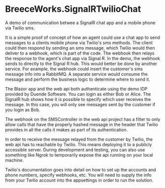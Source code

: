 # BreeceWorks.SignalRTwilioChat
A demo of communication betwee a SignalR chat app and a mobile phone via Twilio sms.  

It is a simple proof of concept of how an agent could use a chat app to send messages to a clients mobile phone via Twilio's sms methods.  The client could then respond by sending an sms message, which Twilio would then deliver to a webhook, which is part of the code.  The webhook then relays the response to the agent's chat app via Signal R.  In the demo, the webhook sends to directly to the Signal R hub.  This would better be done by another service.  For example, the webhook could insert the customer's sms message info into a RabbitMQ.  A separate service would consume the message and perform the business logic to determine where to send it.

The Blazor app and the web api both authenticate using the demo IDP provided by Duende Software.  You can login as either Bob or Alice.  The SignalR hub shows how it is possible to specify which user receives the message.  In this case, you will only see messages sent by the customer if you login as Bob.  

The webhook on the SMSController in the web api project has a filter to only allow calls that have the properly hashed message in the header that Twilio provides in all the calls it makes as part of its authentication.

In order to receive the message relayed from the customer by Twilio, the web api has to reachable by Twilio.  This means deploying it to a publicly accessible server.  During development and testing, you can also use something like Ngrok to temporarily expose the api running on your local machine.

Twilio's documentation goes into detail on how to set up the accounts and phone numbers, specify webhooks, etc.  You will need to supply the info from your Twilio account into the appsettings in order to run the solution.
